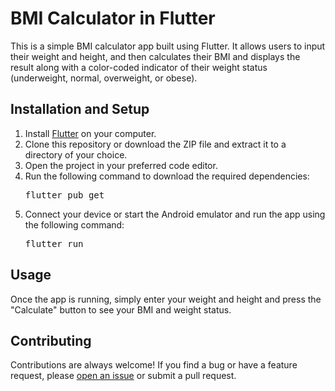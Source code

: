 <h1>BMI Calculator in Flutter</h1>
    <p>
      This is a simple BMI calculator app built using Flutter. It allows users to
      input their weight and height, and then calculates their BMI and displays
      the result along with a color-coded indicator of their weight status
      (underweight, normal, overweight, or obese).
    </p>
    <h2>Installation and Setup</h2>
    <ol>
      <li>
        Install <a href="https://flutter.dev/docs/get-started/install">Flutter</a>
        on your computer.
      </li>
      <li>
        Clone this repository or download the ZIP file and extract it to a
        directory of your choice.
      </li>
      <li>Open the project in your preferred code editor.</li>
      <li>
        Run the following command to download the required dependencies:
        <pre>flutter pub get</pre>
      </li>
      <li>
        Connect your device or start the Android emulator and run the app using
        the following command:
        <pre>flutter run</pre>
      </li>
    </ol>
    <h2>Usage</h2>
    <p>
      Once the app is running, simply enter your weight and height and press the
      "Calculate" button to see your BMI and weight status.
    </p>
    <h2>Contributing</h2>
    <p>
      Contributions are always welcome! If you find a bug or have a feature
      request, please <a href="https://github.com/burakzdgn/bmi_calculator-in-flutter/issues">open an issue</a>
      or submit a pull request.
    </p>
